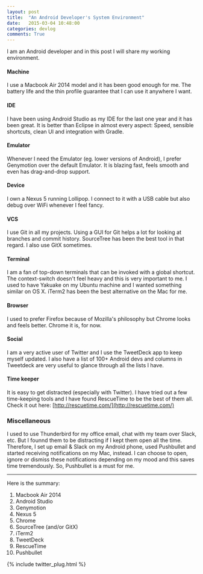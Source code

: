 ```yaml
---
layout: post
title:  "An Android Developer's System Environment"
date:   2015-03-04 10:48:00
categories: devlog
comments: True
---
```

I am an Android developer and in this post I will share my working environment.

#### Machine
I use a Macbook Air 2014 model and it has been good enough for me. The battery life and the thin profile guarantee that I can use it anywhere I want.

#### IDE
I have been using Android Studio as my IDE for the last one year and it has been great. It is better than Eclipse in almost every aspect: Speed, sensible shortcuts, clean UI and integration with Gradle.

#### Emulator
Whenever I need the Emulator (eg. lower versions of Android), I prefer Genymotion over the default Emulator. It is blazing fast, feels smooth and even has drag-and-drop support.

#### Device
I own a Nexus 5 running Lollipop. I connect to it with a USB cable but also debug over WiFi whenever I feel fancy.

#### VCS
I use Git in all my projects. Using a GUI for Git helps a lot for looking at branches and commit history. SourceTree has been the best tool in that regard. I also use GitX sometimes.

#### Terminal
I am a fan of top-down terminals that can be invoked with a global shortcut. The context-switch doesn't feel heavy and this is very important to me. I used to have Yakuake on my Ubuntu machine and I wanted something similar on OS X. iTerm2 has been the best alternative on the Mac for me.

#### Browser
I used to prefer Firefox because of Mozilla's philosophy but Chrome looks and feels better. Chrome it is, for now.

#### Social
I am a very active user of Twitter and I use the TweetDeck app to keep myself updated. I also have a list of 100+ Android devs and columns in Tweetdeck are very useful to glance through all the lists I have.

#### Time keeper
It is easy to get distracted (especially with Twitter). I have tried out a few time-keeping tools and I have found RescueTime to be the best of them all. Check it out here: [http://rescuetime.com/](http://rescuetime.com/)

### Miscellaneous
I used to use Thunderbird for my office email, chat with my team over Slack, etc. But I founnd them to be distracting if I kept them open all the time. Therefore, I set up email & Slack on my Android phone, used Pushbullet and started receiving notifications on my Mac, instead. I can choose to open, ignore or dismiss these notifications depending on my mood and this saves time tremendously. So, Pushbullet is a must for me.

---

Here is the summary:

1. Macbook Air 2014
2. Android Studio
3. Genymotion
4. Nexus 5
5. Chrome
6. SourceTree (and/or GitX)
7. iTerm2
8. TweetDeck
9. RescueTime
10. Pushbullet

{% include twitter_plug.html %}
